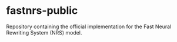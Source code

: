 # fastnrs-public
Repository containing the official implementation for the Fast Neural Rewriting System (NRS) model.
